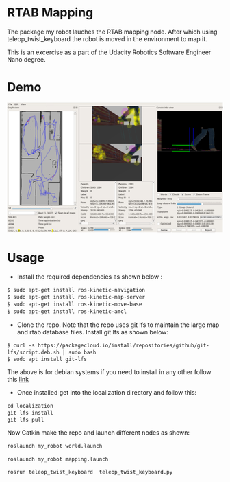 # RTAB Mapping 
The package my robot lauches the RTAB mapping node. After which using teleop_twist_keyboard the robot is moved in the environment to map it.

This is an excercise as a part of the Udacity Robotics Software Engineer Nano degree.

# Demo 

![RTAB Mapping](samples/capture.png)

# Usage 


* Install the required dependencies as shown below :

```bash
$ sudo apt-get install ros-kinetic-navigation
$ sudo apt-get install ros-kinetic-map-server
$ sudo apt-get install ros-kinetic-move-base
$ sudo apt-get install ros-kinetic-amcl
```

* Clone the repo. Note that the repo uses git lfs to maintain the large map and rtab database files. Install git lfs as shown below:
```
$ curl -s https://packagecloud.io/install/repositories/github/git-lfs/script.deb.sh | sudo bash
$ sudo apt install git-lfs
```
The above is for debian systems if you need to install in any other follow this [link](https://git-lfs.github.com/)

* Once installed get into the localization directory and follow this:
```
cd localization
git lfs install 
git lfs pull
```
Now Catkin make the repo and launch different nodes as shown:

```bash
roslaunch my_robot world.launch
```
```
roslaunch my_robot mapping.launch
```
```
rosrun teleop_twist_keyboard  teleop_twist_keyboard.py
```
